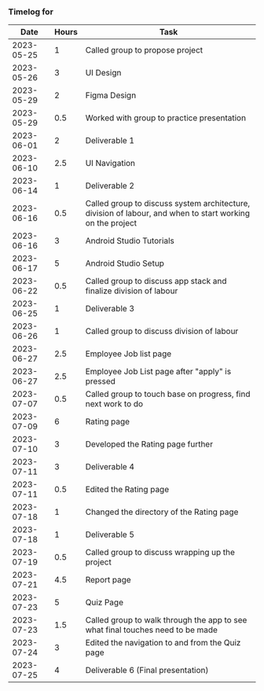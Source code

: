 ### Timelog for 

|   Date   | Hours | Task |
|----------|-------|------|
|2023-05-25|1|Called group to propose project|
|2023-05-26|3|UI Design|
|2023-05-29|2|Figma Design|
|2023-05-29|0.5|Worked with group to practice presentation|
|2023-06-01|2|Deliverable 1|
|2023-06-10|2.5|UI Navigation|
|2023-06-14|1|Deliverable 2|
|2023-06-16|0.5|Called group to discuss system architecture, division of labour, and when to start working on the project|
|2023-06-16|3|Android Studio Tutorials|
|2023-06-17|5|Android Studio Setup|
|2023-06-22|0.5|Called group to discuss app stack and finalize division of labour|
|2023-06-25|1|Deliverable 3|
|2023-06-26|1|Called group to discuss division of labour|
|2023-06-27|2.5|Employee Job list page|
|2023-06-27|2.5|Employee Job List page after "apply" is pressed|
|2023-07-07|0.5|Called group to touch base on progress, find next work to do|
|2023-07-09|6|Rating page|
|2023-07-10|3|Developed the Rating page further|
|2023-07-11|3|Deliverable 4|
|2023-07-11|0.5|Edited the Rating page|
|2023-07-18|1|Changed the directory of the Rating page|
|2023-07-18|1|Deliverable 5|
|2023-07-19|0.5|Called group to discuss wrapping up the project|
|2023-07-21|4.5|Report page|
|2023-07-23|5|Quiz Page|
|2023-07-23|1.5|Called group to walk through the app to see what final touches need to be made|
|2023-07-24|3|Edited the navigation to and from the Quiz page|
|2023-07-25|4|Deliverable 6 (Final presentation)|
